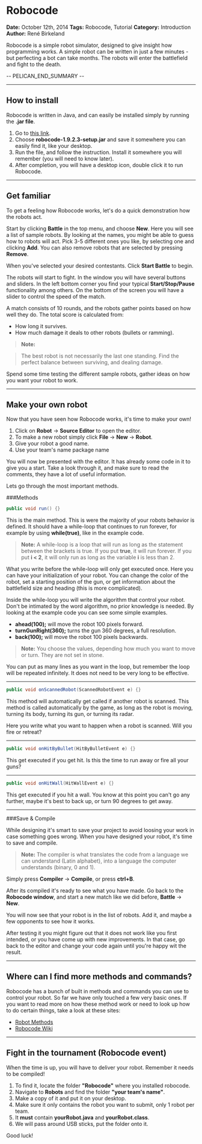 Robocode
===================
**Date:** October 12th, 2014
**Tags:** Robocode, Tutorial
**Category:** Introduction
**Author:** René Birkeland


Robocode is a simple robot simulator, designed to give insight how programming works. A simple robot can be written in just a few minutes - but perfecting a bot can take months. The robots will enter the battlefield and fight to the death.

-- PELICAN_END_SUMMARY --

----------


How to install
-------------

Robocode is written in Java, and can easily be installed simply by running the **.jar file**.

1. Go to [this link](http://sourceforge.net/projects/robocode/files/robocode/1.9.2.3/).
2. Choose **robocode-1.9.2.3-setup.jar** and save it somewhere you can easily find it, like your desktop.
3. Run the file, and follow the instruction. Install it somewhere you will remember (you will need to know later).
4. After completion, you will have a desktop icon, double click it to run Robocode.

----------


Get familiar
-------------------

To get a feeling how Robocode works, let's do a quick demonstration how the robots act.

Start by clicking **Battle** in the top menu, and choose **New**. Here you will see a list of sample robots. By looking at the names, you might be able to guess how to robots will act. Pick 3-5 different ones you like, by selecting one and clicking **Add**. You can also remove robots that are selected by pressing **Remove**.

When you've selected your desired contestants. Click **Start Battle** to begin.

The robots will start to fight. In the window you will have several buttons and sliders. In the left bottom corner you find your typical **Start/Stop/Pause** functionality among others. On the bottom of the screen you will have a slider to control the speed of the match.

A match consists of 10 rounds, and the robots gather points based on how well they do. The total score is calculated from:

 - How long it survives.
 - How much damage it deals to other robots (bullets or ramming).

> **Note:**

> The best robot is not necessarily the last one standing. Find the perfect balance between surviving, and dealing damage.

Spend some time testing the different sample robots, gather ideas on how you want your robot to work.

---------

Make your own robot
-------------

Now that you have seen how Robocode works, it's time to make your own!

1. Click on **Robot** -> **Source Editor** to open the editor.
2. To make a new robot simply click **File** -> **New** -> **Robot**.
3. Give your robot a good name. 
4. Use your team's name package name

You will now be presented with the editor. It has already some code in it to give you a start. Take a look through it, and make sure to read the comments, they have a lot of useful information.

Lets go through the most important methods.

###Methods

```java
public void run() {}
```

This is the main method. This is were the majority of your robots behavior is defined. It should have a while-loop that continues to run forever, for example by using **while(true)**, like in the example code.

> **Note:**
> A while-loop is a loop that will run as long as the statement between the brackets is true. If you put **true**, it will run forever. If you put **i < 2**, it will only run as long as the variable **i** is less than 2. 

What you write before the while-loop will only get executed once. Here you can have your initialization of your robot. You can change the color of the robot, set a starting position of the gun, or get information about the battlefield size and heading (this is more complicated).

Inside the while-loop you will write the algorithm that control your robot. Don't be intimated by the word algorithm, no prior knowledge is needed. By looking at the example code you can see some simple examples.

- **ahead(100);** will move the robot 100 pixels forward.
- **turnGunRight(360);** turns the gun 360 degrees, a full resolution.
- **back(100);**  will move the robot 100 pixels backwards.

> **Note:** 
> You choose the values, depending how much you want to move or turn. They are not set in stone.

You can put as many lines as you want in the loop, but remember the loop will be repeated infinitely. It does not need to be very long to be effective.

--------

```java
public void onScannedRobot(ScannedRobotEvent e) {}
```
This method will automatically get called if another robot is scanned. This method is called automatically by the game, as long as the robot is moving, turning its body, turning its gun, or turning its radar.

Here you write what you want to happen when a robot is scanned. Will you fire or retreat?

--------
```java
public void onHitByBullet(HitByBulletEvent e) {}
```
This get executed if you get hit. Is this the time to run away or fire all your guns?

--------
```java
public void onHitWall(HitWallEvent e) {}
```
This get executed if you hit a wall. You know at this point you can't go any further, maybe it's best to back up, or turn 90 degrees to get away.

----------

###Save & Compile

While designing it's smart to save your project to avoid loosing your work in case something goes wrong. When you have designed your robot, it's time to save and compile.

> **Note:**
> The compiler is what translates the code from a language we can understand (Latin alphabet), into a language the computer understands (binary, 0 and 1).

Simply press **Compiler** -> **Compile**, or press **ctrl+B**.

After its compiled it's ready to see what you have made. Go back to the **Robocode window**, and start a new match like we did before, **Battle** -> **New**.

You will now see that your robot is in the list of robots. Add it, and maybe a few opponents to see how it works.

After testing it you might figure out that it does not work like you first intended, or you have come up with new improvements. In that case, go back to the editor and change your code again until you're happy wit the result. 

--------

Where can I find more methods and commands?
--------------------

Robocode has a bunch of built in methods and commands you can use to control your robot. So far we have only touched a few very basic ones. If you want to read more on how these method work or need to look up how to do certain things, take a look at these sites:

- [Robot Methods](http://robocode.sourceforge.net/docs/robocode/)
- [Robocode Wiki](http://robowiki.net/wiki/Robocode)

-----------------

Fight in the tournament (Robocode event)
----------------

When the time is up, you will have to deliver your robot. Remember it needs to be compiled!

1. To find it, locate the folder **"Robocode"** where you installed robocode.
2. Navigate to **Robots** and find the folder **"your team's name"**.
3. Make a copy of it and put it on your desktop.
4. Make sure it only contains the robot you want to submit, only 1 robot per team.
5. It **must** contain **yourRobot.java** and **yourRobot.class**.
5. We will pass around USB sticks, put the folder onto it.

Good luck!
